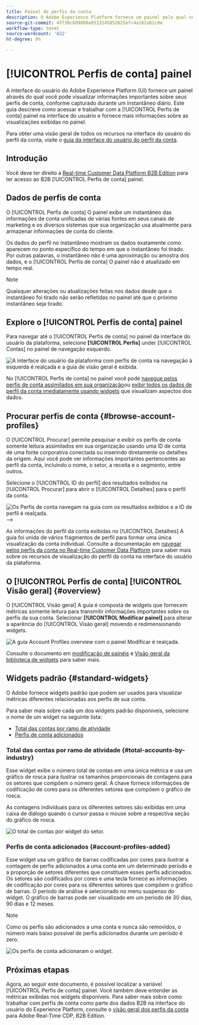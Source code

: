 ```yaml
---
title: Painel de perfis da conta
description: O Adobe Experience Platform fornece um painel pelo qual você pode visualizar informações importantes sobre os perfis da conta B2B de sua organização.
source-git-commit: 4ff30c689808e0513245852625efc4a162ab2c0e
workflow-type: tm+mt
source-wordcount: '822'
ht-degree: 0%

---
```


# [!UICONTROL Perfis de conta] painel

A interface do usuário do Adobe Experience Platform (UI) fornece um painel através do qual você pode visualizar informações importantes sobre seus perfis de conta, conforme capturado durante um instantâneo diário. Este guia descreve como acessar e trabalhar com a [!UICONTROL Perfis de conta] painel na interface do usuário e fornece mais informações sobre as visualizações exibidas no painel.

Para obter uma visão geral de todos os recursos na interface do usuário do perfil da conta, visite o [guia da interface do usuário do perfil da conta](../../rtcdp/accounts/account-profile-ui-guide.md).

## Introdução

Você deve ter direito a [Real-time Customer Data Platform B2B Edition](../../rtcdp/b2b-overview.md) para ter acesso ao B2B [!UICONTROL Perfis de conta] painel.

## Dados de perfis de conta

O [!UICONTROL Perfis de conta] O painel exibe um instantâneo das informações de conta unificadas de várias fontes em seus canais de marketing e os diversos sistemas que sua organização usa atualmente para armazenar informações de conta do cliente.

Os dados do perfil no instantâneo mostram os dados exatamente como aparecem no ponto específico do tempo em que o instantâneo foi tirado. Por outras palavras, o instantâneo não é uma aproximação ou amostra dos dados, e o [!UICONTROL Perfis de conta] O painel não é atualizado em tempo real.

>[!NOTE]
>
>Quaisquer alterações ou atualizações feitas nos dados desde que o instantâneo foi tirado não serão refletidas no painel até que o próximo instantâneo seja tirado.

## Explore o [!UICONTROL Perfis de conta] painel

Para navegar até o [!UICONTROL Perfis de conta] no painel da interface do usuário da plataforma, selecione **[!UICONTROL Perfis]** under [!UICONTROL Contas] no painel de navegação esquerdo.

![A interface do usuário da plataforma com perfis de conta na navegação à esquerda é realçada e a guia de visão geral é exibida.](../images/account-profiles/account-profiles-dashboard.png)

No [!UICONTROL Perfis de conta] no painel você pode [navegue pelos perfis de conta assimilados em sua organização](#browse-account-profiles)ou [exibir todos os dados de perfil da conta imediatamente usando widgets](#standard-widgets) que visualizam aspectos dos dados.

## Procurar perfis de conta {#browse-account-profiles}

O [!UICONTROL Procurar] permite pesquisar e exibir os perfis de conta somente leitura assimilados em sua organização usando uma ID de conta de uma fonte corporativa conectada ou inserindo diretamente os detalhes da origem. Aqui você pode ver informações importantes pertencentes ao perfil da conta, incluindo o nome, o setor, a receita e o segmento, entre outros.

Selecione o [!UICONTROL ID do perfil] dos resultados exibidos na [!UICONTROL Procurar] para abrir o [!UICONTROL Detalhes] para o perfil da conta.

![Os Perfis de conta navegam na guia com os resultados exibidos e a ID de perfil é realçada.](../images/account-profiles/account-profiles-browse-tab.png) —>

As informações do perfil da conta exibidas no [!UICONTROL Detalhes] A guia foi unida de vários fragmentos de perfil para formar uma única visualização da conta individual. Consulte a documentação em [navegar pelos perfis da conta no Real-time Customer Data Platform](../../rtcdp/accounts/account-profile-ui-guide.md#browse-account-profiles) para saber mais sobre os recursos de visualização do perfil da conta na interface do usuário da plataforma.

## O [!UICONTROL Perfis de conta] [!UICONTROL Visão geral] {#overview}

O [!UICONTROL Visão geral] A guia é composta de widgets que fornecem métricas somente leitura para transmitir informações importantes sobre os perfis da sua conta. Selecionar **[!UICONTROL Modificar painel]** para alterar a aparência do [!UICONTROL Visão geral] movendo e redimensionando widgets.

![A guia Account Profiles overview com o painel Modificar é realçada.](../images/account-profiles/modify-dashboard.png)

Consulte o documento em [modificação de painéis](../customize/modify.md) e [Visão geral da biblioteca de widgets](../customize/widget-library.md) para saber mais.

## Widgets padrão {#standard-widgets}

O Adobe fornece widgets padrão que podem ser usados para visualizar métricas diferentes relacionadas aos perfis de sua conta.

Para saber mais sobre cada um dos widgets padrão disponíveis, selecione o nome de um widget na seguinte lista:

* [Total das contas por ramo de atividade](#total-accounts-by-industry)
* [Perfis de conta adicionados](#account-profiles-added)

### Total das contas por ramo de atividade {#total-accounts-by-industry}

Esse widget exibe o número total de contas em uma única métrica e usa um gráfico de rosca para ilustrar os tamanhos proporcionais de contagens para os setores que compõem o número geral. A chave fornece informações de codificação de cores para os diferentes setores que compõem o gráfico de rosca.

As contagens individuais para os diferentes setores são exibidas em uma caixa de diálogo quando o cursor passa o mouse sobre a respectiva seção do gráfico de rosca.

![O total de contas por widget do setor.](../images/account-profiles/total-accounts-by-industry-widget.png)

### Perfis de conta adicionados {#account-profiles-added}

Esse widget usa um gráfico de barras codificadas por cores para ilustrar a contagem de perfis adicionados a uma conta em um determinado período e a proporção de setores diferentes que constituem esses perfis adicionados. Os setores são codificados por cores e uma tecla fornece as informações de codificação por cores para os diferentes setores que compõem o gráfico de barras. O período de análise é selecionado no menu suspenso do widget. O gráfico de barras pode ser visualizado em um período de 30 dias, 90 dias e 12 meses.

>[!NOTE]
>
>Como os perfis são adicionados a uma conta e nunca são removidos, o número mais baixo possível de perfis adicionados durante um período é zero.

![Os perfis de conta adicionaram o widget.](../images/account-profiles/accounts-profiles-added-widget.png)

## Próximas etapas

Agora, ao seguir este documento, é possível localizar a variável [!UICONTROL Perfis de conta] painel. Você também deve entender as métricas exibidas nos widgets disponíveis. Para saber mais sobre como trabalhar com perfis de conta como parte dos dados B2B na interface do usuário do Experience Platform, consulte o [visão geral dos perfis da conta](../../rtcdp/accounts/account-profile-overview.md) para Adobe Real-Time CDP, B2B Edition.
